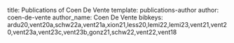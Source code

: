 title: Publications of Coen De Vente
template: publications-author
author: coen-de-vente
author_name: Coen De Vente
bibkeys: ardu20,vent20a,schw22a,vent21a,xion21,less20,lemi22,lemi23,vent21,vent20,vent23a,vent23c,vent23b,gonz21,schw22,vent22,vent18